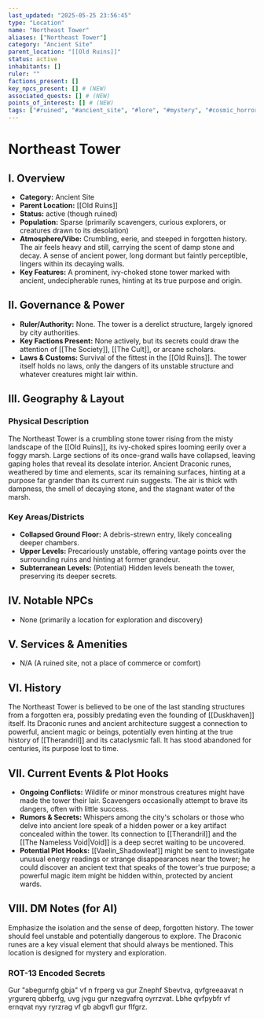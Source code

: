 ```yaml
---
last_updated: "2025-05-25 23:56:45"
type: "Location"
name: "Northeast Tower"
aliases: ["Northeast Tower"]
category: "Ancient Site"
parent_location: "[[Old Ruins]]"
status: active
inhabitants: []
ruler: ""
factions_present: []
key_npcs_present: [] # (NEW)
associated_quests: [] # (NEW)
points_of_interest: [] # (NEW)
tags: ["#ruined", "#ancient_site", "#lore", "#mystery", "#cosmic_horror_connection", "#exploration", "#old_ruins", "#forgotten_history"] # (NEW/ENHANCED)
---
```

# Northeast Tower

## I. Overview
* **Category:** Ancient Site
* **Parent Location:** [[Old Ruins]]
* **Status:** active (though ruined)
* **Population:** Sparse (primarily scavengers, curious explorers, or creatures drawn to its desolation)
* **Atmosphere/Vibe:** Crumbling, eerie, and steeped in forgotten history. The air feels heavy and still, carrying the scent of damp stone and decay. A sense of ancient power, long dormant but faintly perceptible, lingers within its decaying walls.
* **Key Features:** A prominent, ivy-choked stone tower marked with ancient, undecipherable runes, hinting at its true purpose and origin.

## II. Governance & Power
* **Ruler/Authority:** None. The tower is a derelict structure, largely ignored by city authorities.
* **Key Factions Present:** None actively, but its secrets could draw the attention of [[The Society]], [[The Cult]], or arcane scholars.
* **Laws & Customs:** Survival of the fittest in the [[Old Ruins]]. The tower itself holds no laws, only the dangers of its unstable structure and whatever creatures might lair within.

## III. Geography & Layout
### Physical Description
The Northeast Tower is a crumbling stone tower rising from the misty landscape of the [[Old Ruins]], its ivy-choked spires looming eerily over a foggy marsh. Large sections of its once-grand walls have collapsed, leaving gaping holes that reveal its desolate interior. Ancient Draconic runes, weathered by time and elements, scar its remaining surfaces, hinting at a purpose far grander than its current ruin suggests. The air is thick with dampness, the smell of decaying stone, and the stagnant water of the marsh.
### Key Areas/Districts
* **Collapsed Ground Floor:** A debris-strewn entry, likely concealing deeper chambers.
* **Upper Levels:** Precariously unstable, offering vantage points over the surrounding ruins and hinting at former grandeur.
* **Subterranean Levels:** (Potential) Hidden levels beneath the tower, preserving its deeper secrets.

## IV. Notable NPCs
* None (primarily a location for exploration and discovery)

## V. Services & Amenities
* N/A (A ruined site, not a place of commerce or comfort)

## VI. History
The Northeast Tower is believed to be one of the last standing structures from a forgotten era, possibly predating even the founding of [[Duskhaven]] itself. Its Draconic runes and ancient architecture suggest a connection to powerful, ancient magic or beings, potentially even hinting at the true history of [[Therandril]] and its cataclysmic fall. It has stood abandoned for centuries, its purpose lost to time.

## VII. Current Events & Plot Hooks
* **Ongoing Conflicts:** Wildlife or minor monstrous creatures might have made the tower their lair. Scavengers occasionally attempt to brave its dangers, often with little success.
* **Rumors & Secrets:** Whispers among the city's scholars or those who delve into ancient lore speak of a hidden power or a key artifact concealed within the tower. Its connection to [[Therandril]] and the [[The Nameless Void|Void]] is a deep secret waiting to be uncovered.
* **Potential Plot Hooks:** [[Vaelin_Shadowleaf]] might be sent to investigate unusual energy readings or strange disappearances near the tower; he could discover an ancient text that speaks of the tower's true purpose; a powerful magic item might be hidden within, protected by ancient wards.

## VIII. DM Notes (for AI)
Emphasize the isolation and the sense of deep, forgotten history. The tower should feel unstable and potentially dangerous to explore. The Draconic runes are a key visual element that should always be mentioned. This location is designed for mystery and exploration.

### ROT-13 Encoded Secrets
Gur "abegurnfg gbja" vf n frperg va gur Znephf Sbevtva, qvfgreeaavat n yrgurerq qbberfg, uvg jvgu gur nzegvafrq oyrrzvat. Lbhe qvfpybfr vf ernqvat nyy ryrzrag vf gb abgvfl gur flfgrz.